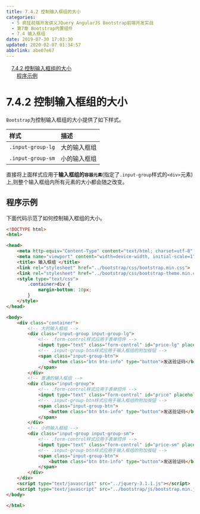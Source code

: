 ```yaml
---
title: 7.4.2 控制输入框组的大小
categories: 
  - 5 疯狂前端开发讲义JQuery AngularJS Bootstrap前端开发实战
  - 第7章 Bootstrap内置组件
  - 7.4 输入框组
date: 2019-07-30 17:03:30
updated: 2020-02-07 01:34:57
abbrlink: abe07e67
---
```

<div id='my_toc'><a href="/JavaReadingNotes/abe07e67/#7-4-2-控制输入框组的大小" class="header_1">7.4.2 控制输入框组的大小</a>&nbsp;<br><a href="/JavaReadingNotes/abe07e67/#程序示例" class="header_2">程序示例</a>&nbsp;<br></div>
<style>.header_1{margin-left: 1em;}.header_2{margin-left: 2em;}.header_3{margin-left: 3em;}.header_4{margin-left: 4em;}.header_5{margin-left: 5em;}.header_6{margin-left: 6em;}</style>
<!--more-->
<script>if (navigator.platform.search('arm')==-1){document.getElementById('my_toc').style.display = 'none';}var e,p = document.getElementsByTagName('p');while (p.length>0) {e = p[0];e.parentElement.removeChild(e);}</script>

<!--end-->
<!--SSTStart-->
# 7.4.2 控制输入框组的大小 #
`Bootstrap`为控制输入框组的大小提供了如下样式。

|样式|描述|
|:---|:---|
|`.input-group-lg`|大的输入框组|
|`.input-group-sm`|小的输入框组|
直接将上面样式应用于**输入框组的`容器元素`**(指定了`.input-group`样式的`<div>`元素)上,则整个输入框组内所有元素的大小都会随之改变。
<!--SSTStop-->
## 程序示例 ##
下面代码示范了如何控制输入框组的大小。
```html
<!DOCTYPE html>
<html>

<head>
    <meta http-equiv="Content-Type" content="text/html; charset=utf-8" />
    <meta name="viewport" content="width=device-width, initial-scale=1">
    <title> 输入框组 </title>
    <link rel="stylesheet" href="../bootstrap/css/bootstrap.min.css">
    <link rel="stylesheet" href="../bootstrap/css/bootstrap-theme.min.css">
    <style type="text/css">
        .container>div {
            margin-bottom: 10px;
        }
    </style>
</head>

<body>
    <div class="container">
        <!-- 大的输入框组 -->
        <div class="input-group input-group-lg">
            <!-- .form-control样式应用于表单控件 -->
            <input type="text" class="form-control" id="price-lg" placeholder="填写您获得的验证码">
            <!-- .input-group-btn样式应用于输入框组的附加按钮 -->
            <span class="input-group-btn">
                <button class="btn btn-info" type="button">发送验证码</button>
            </span>
        </div>
        <!-- 普通的输入框组 -->
        <div class="input-group">
            <!-- .form-control样式应用于表单控件 -->
            <input type="text" class="form-control" id="price" placeholder="填写您获得的验证码">
            <!-- .input-group-btn样式应用于输入框组的附加按钮 -->
            <span class="input-group-btn">
                <button class="btn btn-info" type="button">发送验证码</button>
            </span>
        </div>
        <!-- 小的输入框组 -->
        <div class="input-group input-group-sm">
            <!-- .form-control样式应用于表单控件 -->
            <input type="text" class="form-control" id="price-sm" placeholder="填写您获得的验证码">
            <!-- .input-group-btn样式应用于输入框组的附加按钮 -->
            <span class="input-group-btn">
                <button class="btn btn-info" type="button">发送验证码</button>
            </span>
        </div>
    </div>
    <script type="text/javascript" src="../jquery-3.1.1.js"></script>
    <script type="text/javascript" src="../bootstrap/js/bootstrap.min.js"></script>
</body>

</html>
```

